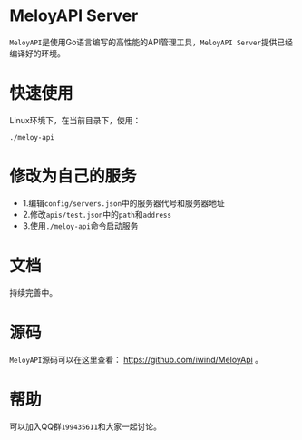 # MeloyAPI Server
`MeloyAPI`是使用Go语言编写的高性能的API管理工具，`MeloyAPI Server`提供已经编译好的环境。

# 快速使用
Linux环境下，在当前目录下，使用：
~~~shell
./meloy-api
~~~

# 修改为自己的服务
* 1.编辑`config/servers.json`中的服务器代号和服务器地址
* 2.修改`apis/test.json`中的`path`和`address`
* 3.使用`./meloy-api`命令启动服务

# 文档
持续完善中。

# 源码
`MeloyAPI`源码可以在这里查看： https://github.com/iwind/MeloyApi 。

# 帮助
可以加入QQ群`199435611`和大家一起讨论。